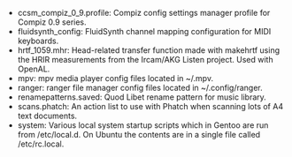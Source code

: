 * ccsm_compiz_0_9.profile: Compiz config settings manager profile for Compiz 0.9 series.
* fluidsynth_config: FluidSynth channel mapping configuration for MIDI keyboards.
* hrtf_1059.mhr: Head-related transfer function made with makehrtf using the HRIR measurements from the Ircam/AKG Listen project. Used with OpenAL.
* mpv: mpv media player config files located in ~/.mpv.
* ranger: ranger file manager config files located in ~/.config/ranger.
* renamepatterns.saved: Quod Libet rename pattern for music library.
* scans.phatch: An action list to use with Phatch when scanning lots of A4 text documents.
* system: Various local system startup scripts which in Gentoo are run from /etc/local.d. On Ubuntu the contents are in a single file called /etc/rc.local.
